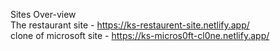 Sites Over-view  <br>
The restaurant site - https://ks-restaurent-site.netlify.app/ <br>
clone of microsoft site - https://ks-micros0ft-cl0ne.netlify.app/<br>

